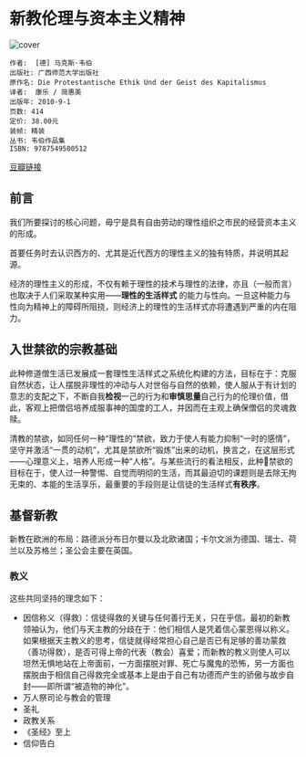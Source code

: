 # 新教伦理与资本主义精神
![cover](https://img3.doubanio.com/lpic/s6489513.jpg)

    作者:  [德] 马克斯·韦伯 
    出版社: 广西师范大学出版社
    原作名: Die Protestantische Ethik Und der Geist des Kapitalismus
    译者:  康乐 / 简惠美 
    出版年: 2010-9-1
    页数: 414
    定价: 38.00元
    装帧: 精装
    丛书: 韦伯作品集
    ISBN: 9787549500512

[豆瓣链接](https://book.douban.com/subject/6436046/)

## 前言
我们所要探讨的核心问题，毋宁是具有自由劳动的理性组织之市民的经营资本主义的形成。

首要任务时去认识西方的、尤其是近代西方的理性主义的独有特质，并说明其起源。

经济的理性主义的形成，不仅有赖于理性的技术与理性的法律，亦且（一般而言）也取决于人们采取某种实用——**理性的生活样式** 的能力与性向。一旦这种能力与性向为精神上的障碍所阻挠，则经济上的理性的生活样式亦将遭遇到严重的内在阻力。

## 入世禁欲的宗教基础
此种修道僧生活已发展成一套理性生活样式之系统化构建的方法，目标在于：克服自然状态，让人摆脱非理性的冲动与人对世俗与自然的依赖，使人服从于有计划的意志的支配之下，不断自我**检视**一己的行为和**审慎思量**自己行为的伦理价值，借此，客观上把僧侣培养成服事神的国度的工人，并因而在主观上确保僧侣的灵魂救赎。

清教的禁欲，如同任何一种“理性的”禁欲，致力于使人有能力抑制“一时的感情”，坚守并激活“一贯的动机”，尤其是禁欲所“锻炼”出来的动机，换言之，在这层形式——心理意义上，培养人形成一种“人格”。与某些流行的看法相反，此种禁欲的目标在于，使人过一种警惕、自觉而明彻的生活，而其最迫切的课题则是去除无拘无束的、本能的生活享乐，最重要的手段则是让信徒的生活样式**有秩序**。

## 基督新教
新教在欧洲的布局：路德派分布日尔曼以及北欧诸国；卡尔文派为德国、瑞士、荷兰以及苏格兰；圣公会主要在英国。

### 教义
这些共同坚持的理念如下：

- 因信称义（得救）：信徒得救的关键与任何善行无关，只在乎信。最初的新教领袖认为，他们与天主教的分歧在于：他们相信人是凭着信心蒙恩得以称义。如果根据天主教义的思考，信徒就得经常担心自己是否已有足够的善功蒙救（善功得救），是否可得上帝的代表（教会）喜爱；而新教的教义则使人可以坦然无惧地站在上帝面前，一方面摆脱对罪、死亡与魔鬼的恐怖，另一方面也摆脱由于相信自己得救完全或基本上是由于自己有功德而产生的骄傲与故步自封——即所谓“被造物的神化”。
- 万人祭司论与教会的管理
- 圣礼
- 政教关系
- 《圣经》至上
- 信仰告白

